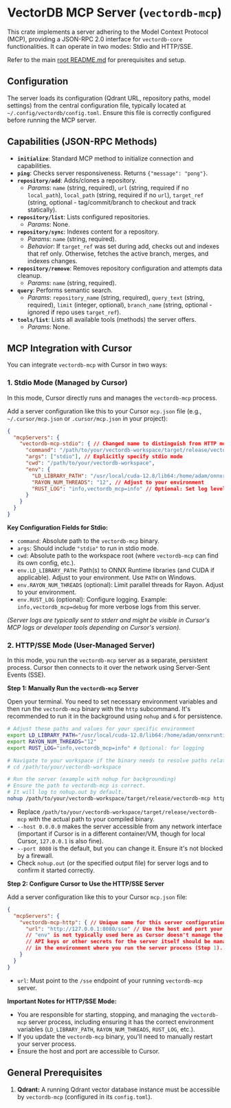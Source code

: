 # VectorDB MCP Server (`vectordb-mcp`)

This crate implements a server adhering to the Model Context Protocol (MCP), providing a JSON-RPC 2.0 interface for `vectordb-core` functionalities. It can operate in two modes: Stdio and HTTP/SSE.

Refer to the main [root README.md](../../README.md) for prerequisites and setup.

## Configuration

The server loads its configuration (Qdrant URL, repository paths, model settings) from the central configuration file, typically located at `~/.config/vectordb/config.toml`. Ensure this file is correctly configured before running the MCP server.

## Capabilities (JSON-RPC Methods)

*   **`initialize`**: Standard MCP method to initialize connection and capabilities.
*   **`ping`**: Checks server responsiveness. Returns `{"message": "pong"}`.
*   **`repository/add`**: Adds/clones a repository.
    *   *Params*: `name` (string, required), `url` (string, required if no `local_path`), `local_path` (string, required if no `url`), `target_ref` (string, optional - tag/commit/branch to checkout and track statically).
*   **`repository/list`**: Lists configured repositories.
    *   *Params*: None.
*   **`repository/sync`**: Indexes content for a repository.
    *   *Params*: `name` (string, required).
    *   *Behavior*: If `target_ref` was set during add, checks out and indexes that ref only. Otherwise, fetches the active branch, merges, and indexes changes.
*   **`repository/remove`**: Removes repository configuration and attempts data cleanup.
    *   *Params*: `name` (string, required).
*   **`query`**: Performs semantic search.
    *   *Params*: `repository_name` (string, required), `query_text` (string, required), `limit` (integer, optional), `branch_name` (string, optional - ignored if repo uses `target_ref`).
*   **`tools/list`**: Lists all available tools (methods) the server offers.
    *   *Params*: None.

## MCP Integration with Cursor

You can integrate `vectordb-mcp` with Cursor in two ways:

### 1. Stdio Mode (Managed by Cursor)

In this mode, Cursor directly runs and manages the `vectordb-mcp` process.

Add a server configuration like this to your Cursor `mcp.json` file (e.g., `~/.cursor/mcp.json` or `.cursor/mcp.json` in your project):

```json
{
  "mcpServers": {
    "vectordb-mcp-stdio": { // Changed name to distinguish from HTTP mode
      "command": "/path/to/your/vectordb-workspace/target/release/vectordb-mcp",
      "args": ["stdio"], // Explicitly specify stdio mode
      "cwd": "/path/to/your/vectordb-workspace",
      "env": {
        "LD_LIBRARY_PATH": "/usr/local/cuda-12.8/lib64:/home/adam/onnxruntime-linux-x64-gpu-1.20.0/lib/", // Adjust to your environment
        "RAYON_NUM_THREADS": "12", // Adjust to your environment
        "RUST_LOG": "info,vectordb_mcp=info" // Optional: Set log level
      }
    }
  }
}
```

**Key Configuration Fields for Stdio:**

*   `command`: Absolute path to the `vectordb-mcp` binary.
*   `args`: Should include `"stdio"` to run in stdio mode.
*   `cwd`: Absolute path to the workspace root (where `vectordb-mcp` can find its own config, etc.).
*   `env.LD_LIBRARY_PATH`: Path(s) to ONNX Runtime libraries (and CUDA if applicable). Adjust to your environment. Use `PATH` on Windows.
*   `env.RAYON_NUM_THREADS` (optional): Limit parallel threads for Rayon. Adjust to your environment.
*   `env.RUST_LOG` (optional): Configure logging. Example: `info,vectordb_mcp=debug` for more verbose logs from this server.

*(Server logs are typically sent to stderr and might be visible in Cursor's MCP logs or developer tools depending on Cursor's version).* 

### 2. HTTP/SSE Mode (User-Managed Server)

In this mode, you run the `vectordb-mcp` server as a separate, persistent process. Cursor then connects to it over the network using Server-Sent Events (SSE).

**Step 1: Manually Run the `vectordb-mcp` Server**

Open your terminal. You need to set necessary environment variables and then run the `vectordb-mcp` binary with the `http` subcommand. It's recommended to run it in the background using `nohup` and `&` for persistence.

```bash
# Adjust these paths and values for your specific environment
export LD_LIBRARY_PATH="/usr/local/cuda-12.8/lib64:/home/adam/onnxruntime-linux-x64-gpu-1.20.0/lib/:$LD_LIBRARY_PATH"
export RAYON_NUM_THREADS="12"
export RUST_LOG="info,vectordb_mcp=info" # Optional: for logging

# Navigate to your workspace if the binary needs to resolve paths relative to it (e.g., for config)
# cd /path/to/your/vectordb-workspace

# Run the server (example with nohup for backgrounding)
# Ensure the path to vectordb-mcp is correct.
# It will log to nohup.out by default.
nohup /path/to/your/vectordb-workspace/target/release/vectordb-mcp http --host 0.0.0.0 --port 8080 & 
```

*   Replace `/path/to/your/vectordb-workspace/target/release/vectordb-mcp` with the actual path to your compiled binary.
*   `--host 0.0.0.0` makes the server accessible from any network interface (important if Cursor is in a different container/VM, though for local Cursor, `127.0.0.1` is also fine).
*   `--port 8080` is the default, but you can change it. Ensure it's not blocked by a firewall.
*   Check `nohup.out` (or the specified output file) for server logs and to confirm it started correctly.

**Step 2: Configure Cursor to Use the HTTP/SSE Server**

Add a server configuration like this to your Cursor `mcp.json` file:

```json
{
  "mcpServers": {
    "vectordb-mcp-http": { // Unique name for this server configuration
      "url": "http://127.0.0.1:8080/sse" // Use the host and port your server is listening on
      // "env" is not typically used here as Cursor doesn't manage the process.
      // API keys or other secrets for the server itself should be managed
      // in the environment where you run the server process (Step 1).
    }
  }
}
```

*   `url`: Must point to the `/sse` endpoint of your running `vectordb-mcp` server.

**Important Notes for HTTP/SSE Mode:**

*   You are responsible for starting, stopping, and managing the `vectordb-mcp` server process, including ensuring it has the correct environment variables (`LD_LIBRARY_PATH`, `RAYON_NUM_THREADS`, `RUST_LOG`, etc.).
*   If you update the `vectordb-mcp` binary, you'll need to manually restart your server process.
*   Ensure the host and port are accessible to Cursor.

## General Prerequisites

1.  **Qdrant:** A running Qdrant vector database instance must be accessible by `vectordb-mcp` (configured in its `config.toml`).
